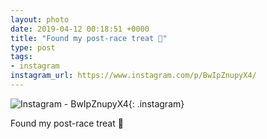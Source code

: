 ```yaml
---
layout: photo
date: 2019-04-12 00:18:51 +0000
title: "Found my post-race treat 🤮"
type: post
tags:
- instagram
instagram_url: https://www.instagram.com/p/BwIpZnupyX4/
---
```


![Instagram - BwIpZnupyX4](https://colinseymour.co.uk/img/BwIpZnupyX4.jpg){: .instagram}

Found my post-race treat 🤮
